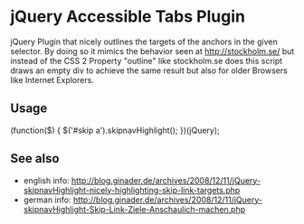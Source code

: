 jQuery Accessible Tabs Plugin
=============================

jQuery Plugin that nicely outlines the targets of the anchors in the given selector.
By doing so it mimics the behavior seen at http://stockholm.se/ but instead of the CSS 2 Property "outline"
like stockholm.se does this script draws an empty div to achieve the same result but also
for older Browsers like Internet Explorers.

Usage
-----
(function($) {
    $('#skip a').skipnavHighlight();
})(jQuery);

See also
--------
* english info: http://blog.ginader.de/archives/2008/12/11/jQuery-skipnavHighlight-nicely-highlighting-skip-link-targets.php
* german info: http://blog.ginader.de/archives/2008/12/11/jQuery-skipnavHighlight-Skip-Link-Ziele-Anschaulich-machen.php

